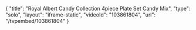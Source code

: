 {
    "title": "Royal Albert Candy Collection 4piece Plate Set  Candy Mix",
    "type": "solo",
    "layout": "iframe-static",
    "videoId": "103861804",
    "url": "\/tvpembed\/103861804"
}